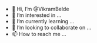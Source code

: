- 👋 Hi, I’m @VikramBelde
- 👀 I’m interested in ...
- 🌱 I’m currently learning ...
- 💞️ I’m looking to collaborate on ...
- 📫 How to reach me ...

<!---
VikramBelde/VikramBelde is a ✨ special ✨ repository because its `README.md` (this file) appears on your GitHub profile.
You can click the Preview link to take a look at your changes.
--->

